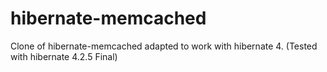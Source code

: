 hibernate-memcached
===================

Clone of hibernate-memcached adapted to work with hibernate 4. (Tested with hibernate 4.2.5 Final)

